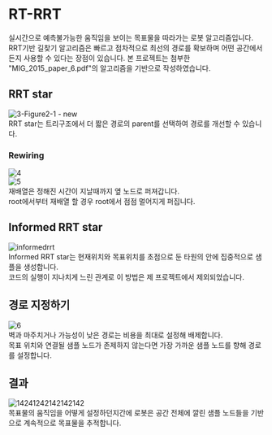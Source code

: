 # RT-RRT
실시간으로 예측불가능한 움직임을 보이는 목표물을 따라가는 로봇 알고리즘입니다.  
RRT기반 길찾기 알고리즘은 빠르고 점차적으로 최선의 경로를 확보하며 어떤 공간에서든지 사용할 수 있다는 장점이 있습니다.
본 프로젝트는 첨부한 "MIG_2015_paper_6.pdf"의 알고리즘을 기반으로 작성하였습니다.
## RRT star
![3-Figure2-1 - new](https://user-images.githubusercontent.com/49792776/83969472-2ba21b80-a90b-11ea-937d-8f5dfb7c3362.png)  
RRT star는 트리구조에서 더 짧은 경로의 parent를 선택하여 경로를 개선할 수 있습니다.  
### Rewiring
![4](https://user-images.githubusercontent.com/49792776/83969987-fc40de00-a90d-11ea-984a-9b60e85ee100.PNG)  
![5](https://user-images.githubusercontent.com/49792776/83969995-0662dc80-a90e-11ea-84dd-1042f64ba847.PNG)  
재배열은 정해진 시간이 지날때까지 옆 노드로 퍼져갑니다.  
root에서부터 재배열 할 경우 root에서 점점 멀어지게 퍼집니다.  
## Informed RRT star
![informedrrt](https://user-images.githubusercontent.com/49792776/83969712-707a8200-a90c-11ea-91a1-756242717796.PNG)  
Informed RRT star는 현재위치와 목표위치를 초점으로 둔 타원의 안에 집중적으로 샘플을 생성합니다.  
코드의 실행이 지나치게 느린 관계로 이 방법은 제 프로젝트에서 제외되었습니다.
## 경로 지정하기
![6](https://user-images.githubusercontent.com/49792776/83970270-cb61a880-a90f-11ea-88a2-b1d52bec57d0.PNG)  
벽과 마주치거나 가능성이 낮은 경로는 비용을 최대로 설정해 배제합니다.  
목표 위치와 연결될 샘플 노드가 존제하지 않는다면  가장 가까운 샘플 노드를 향해 경로를 설정합니다.  
## 결과
![14241242142142142](https://user-images.githubusercontent.com/49792776/83970376-665a8280-a910-11ea-95c3-d4b8ff5df18f.PNG)  
목표물의 움직임을 어떻게 설정하던지간에 로봇은 공간 전체에 깔린 샘플 노드들을 기반으로 계속적으로 목표물을 추적합니다.  
